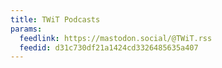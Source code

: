 ```yaml
---
title: TWiT Podcasts
params:
  feedlink: https://mastodon.social/@TWiT.rss
  feedid: d31c730df21a1424cd3326485635a407
---
```

